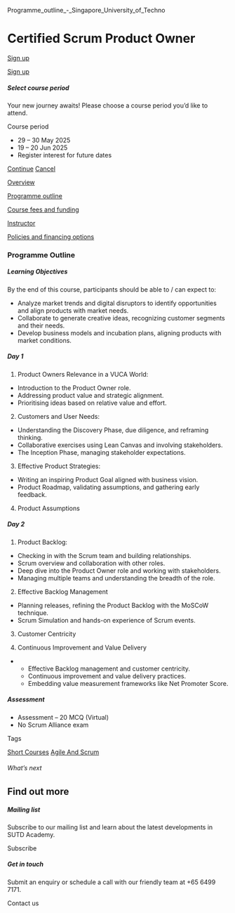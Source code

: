 Programme_outline_-_Singapore_University_of_Techno



Certified Scrum Product Owner
=============================

[Sign up](#popup-masthead)

[Sign up](#popup-masthead)

##### Select course period

Your new journey awaits! Please choose a course period you’d like to attend.

Course period

* 29 – 30 May 2025
* 19 – 20 Jun 2025
* Register interest for future dates

[Continue](#)
[Cancel](#)

[Overview](/course/certified-scrum-product-owner/#tabs)

[Programme outline](/course/certified-scrum-product-owner/programme-outline/#tabs)

[Course fees and funding](/course/certified-scrum-product-owner/course-fees-and-funding/#tabs)

[Instructor](/course/certified-scrum-product-owner/instructor/#tabs)

[Policies and financing options](/course/certified-scrum-product-owner/policies-and-financing-options/#tabs)

### Programme Outline

##### **Learning Objectives**

By the end of this course, participants should be able to / can expect to:

* Analyze market trends and digital disruptors to identify opportunities and align products with market needs.
* Collaborate to generate creative ideas, recognizing customer segments and their needs.
* Develop business models and incubation plans, aligning products with market conditions.

##### Day 1

1. Product Owners Relevance in a VUCA World:

* Introduction to the Product Owner role.
* Addressing product value and strategic alignment.
* Prioritising ideas based on relative value and effort.

2. Customers and User Needs:

* Understanding the Discovery Phase, due diligence, and reframing thinking.
* Collaborative exercises using Lean Canvas and involving stakeholders.
* The Inception Phase, managing stakeholder expectations.

3. Effective Product Strategies:

* Writing an inspiring Product Goal aligned with business vision.
* Product Roadmap, validating assumptions, and gathering early feedback.

4. Product Assumptions

##### Day 2

1. Product Backlog:

* Checking in with the Scrum team and building relationships.
* Scrum overview and collaboration with other roles.
* Deep dive into the Product Owner role and working with stakeholders.
* Managing multiple teams and understanding the breadth of the role.

2. Effective Backlog Management

* Planning releases, refining the Product Backlog with the MoSCoW technique.
* Scrum Simulation and hands-on experience of Scrum events.

3. Customer Centricity

4. Continuous Improvement and Value Delivery

* + Effective Backlog management and customer centricity.
  + Continuous improvement and value delivery practices.
  + Embedding value measurement frameworks like Net Promoter Score.

##### Assessment

* Assessment – 20 MCQ (Virtual)
* No Scrum Alliance exam

Tags

[Short Courses](/admissions/academy/courses-and-modules/?academy-type-course=780)
[Agile And Scrum](/admissions/academy/courses-and-modules/?discipline=803)

###### What’s next

Find out more
-------------

##### Mailing list

Subscribe to our mailing list and learn about the latest developments in SUTD Academy.

Subscribe

##### Get in touch

Submit an enquiry or schedule a call with our friendly team at +65 6499 7171.

Contact us

